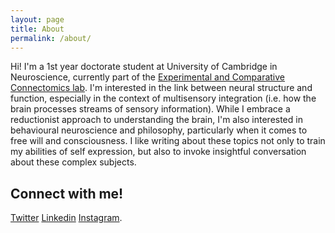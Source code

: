 ```yaml
---
layout: page
title: About
permalink: /about/
---
```


Hi! I'm a 1st year doctorate student at University of Cambridge in Neuroscience, currently part of the [Experimental and Comparative Connectomics lab](https://syn.mrc-lmb.cam.ac.uk/index.html). I'm interested in the link between neural structure and function, especially in the context of multisensory integration (i.e. how the brain processes streams of sensory information). While I embrace a reductionist approach to understanding the brain, I'm also  interested in behavioural neuroscience and philosophy, particularly when it comes to free will and consciousness. I like writing about these topics not only to train my abilities of self expression, but also to invoke insightful conversation about these complex subjects. 

Connect with me!
--
[Twitter](https://twitter.com/LauraLungum)
[Linkedin](https://www.linkedin.com/in/laura-lungu-907616135/) 
[Instagram](https://www.instagram.com/laura_asdfh).  
